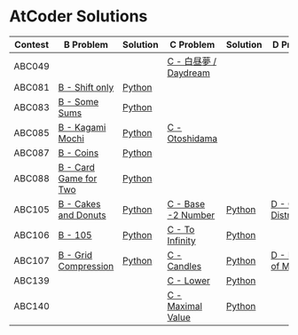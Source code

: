 # AtCoder Solutions
| Contest | B Problem | Solution | C Problem | Solution | D Problem | Solution |
| ----- | -------- | ---------- | -------- | ---------- | ------- | ---------- |
| ABC049 |||[C - 白昼夢 / Daydream](https://atcoder.jp/contests/abc049/tasks/arc065_a)||||
| ABC081 | [B - Shift only](https://atcoder.jp/contests/abc081/tasks/abc081_b) | [Python](https://github.com/cocoa-maemae/atcoder/blob/master/abc/abc081/shift_only.py) |
| ABC083 | [B - Some Sums](https://atcoder.jp/contests/abc083/tasks/abc083_b) | [Python](https://github.com/cocoa-maemae/atcoder/blob/master/abc/abc083/some_sums.py) |||||
| ABC085 | [B - Kagami Mochi](https://atcoder.jp/contests/abc085/tasks/abc085_b) | [Python](https://github.com/cocoa-maemae/atcoder/blob/master/abc/abc085/kagami_mochi.py) |[C - Otoshidama](https://atcoder.jp/contests/abc085/tasks/abc085_c)|||
| ABC087 | [B - Coins](https://atcoder.jp/contests/abc087/tasks/abc087_b) | [Python](https://github.com/cocoa-maemae/atcoder/blob/master/abc/abc087/coins.py) ||||
| ABC088 | [B - Card Game for Two](https://atcoder.jp/contests/abc088/tasks/abc088_b) | [Python](https://github.com/cocoa-maemae/atcoder/blob/master/abc/abc088/card_game_for_two.py) |
| ABC105 | [B - Cakes and Donuts ](https://atcoder.jp/contests/abc105/tasks/abc105_b) | [Python](https://github.com/cocoa-maemae/atcoder/blob/master/abc/abc105/cakes_and_donuts.py) | [C - Base -2 Number](https://atcoder.jp/contests/abc105/tasks/abc105_c) | [Python](https://github.com/cocoa-maemae/atcoder/blob/master/abc/abc105/base_2numbers.py) | [D - Candy Distribution](https://atcoder.jp/contests/abc105/tasks/abc105_d) | [Python](https://github.com/cocoa-maemae/atcoder/blob/master/abc/abc105/cady_distribution.py) |
| ABC106 | [B - 105](https://atcoder.jp/contests/abc106/tasks/abc106_b) | [Python](https://github.com/cocoa-maemae/atcoder/blob/master/abc/abc106/b-105.py) | [C - To Infinity](https://atcoder.jp/contests/abc106/tasks/abc106_c) | [Python](https://github.com/cocoa-maemae/atcoder/blob/master/abc/abc106/to_infinity.py) |
| ABC107 | [B - Grid Compression ](https://atcoder.jp/contests/abc107/tasks/abc107_b) | [Python](https://github.com/cocoa-maemae/atcoder/blob/master/abc/abc107/grid_compression.py) | [C - Candles](https://atcoder.jp/contests/abc107/tasks/arc101_a) | [Python](https://github.com/cocoa-maemae/atcoder/blob/master/abc/abc107/candles.py) | [D - Median of Medians](https://atcoder.jp/contests/abc107/tasks/arc101_b) | [Python](https://github.com/cocoa-maemae/atcoder/blob/master/abc/abc107/median_of_medians.py) |
| ABC139 ||| [C - Lower](https://atcoder.jp/contests/abc139/tasks/abc139_c) | [Python](https://github.com/cocoa-maemae/atcoder/blob/master/abc/abc139/lower.py) |
| ABC140 ||| [C - Maximal Value](https://atcoder.jp/contests/abc140/tasks/abc140_c) | [Python](https://github.com/cocoa-maemae/atcoder/blob/master/abc/abc140/maximal_value.py) |||
